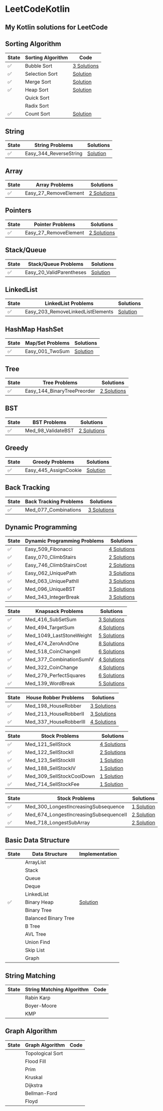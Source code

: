 # LeetCodeKotlin
## My Kotlin solutions for LeetCode

## Sorting Algorithm

| State | Sorting Algorithm | Code |
| --- | --- | --- |
| ✅ | Bubble Sort | [3 Solutions](src/com/boycoder/basis/algorithm/sort/BubbleSort.kt) |
| ✅ | Selection Sort | [Solution](src/com/boycoder/basis/algorithm/sort/SelectionSort.kt) |
| ✅ | Merge Sort | [Solution](src/com/boycoder/basis/algorithm/sort/MergeSort.kt) |
| ✅ | Heap Sort | [Solution](src/com/boycoder/basis/algorithm/sort/HeapSort.kt) |
|  | Quick Sort | |
|  | Radix Sort | |
| ✅ | Count Sort | [Solution](src/com/boycoder/basis/algorithm/sort/CountSort.kt) |


## String

| State | String Problems | Solutions |
| --- | --- | --- |
| ✅ | Easy_344_ReverseString | [Solution](src/com/boycoder/problems/string/Easy_344_ReverseString.kt) |

## Array

| State | Array Problems | Solutions |
| --- | --- | --- |
| ✅ | Easy_27_RemoveElement | [2 Solutions](src/com/boycoder/problems/array/Easy_27_RemoveElement.kt) |

## Pointers

| State | Pointer Problems | Solutions |
| --- | --- | --- |
| ✅ | Easy_27_RemoveElement | [2 Solutions](src/com/boycoder/problems/array/Easy_27_RemoveElement.kt) |

## Stack/Queue

| State | Stack/Queue Problems | Solutions |
| --- | --- | --- |
| ✅ | Easy_20_ValidParentheses  | [Solution](src/com/boycoder/problems/stack/Easy_20_ValidParentheses.kt) |

## LinkedList

| State | LinkedList Problems | Solutions |
| --- | --- | --- |
| ✅ | Easy_203_RemoveLinkedListElements | [Solution](src/com/boycoder/problems/LinkedList/Easy_203_RemoveLinkedListElements.kt) |

## HashMap HashSet

| State | Map/Set Problems | Solutions |
| --- | --- | --- |
| ✅ | Easy_001_TwoSum | [Solution](src/com/boycoder/problems/hash/Easy_001_TwoSum.kt) |

## Tree

| State | Tree Problems | Solutions |
| --- | --- | --- |
| ✅ | Easy_144_BinaryTreePreorder | [2 Solutions](src/com/boycoder/problems/tree/Easy_144_BinaryTreePreorder.kt) |

## BST

| State | BST Problems | Solutions |
| --- | --- | --- |
| ✅ | Med_98_ValidateBST | [2 Solutions](src/com/boycoder/problems/bst/Med_98_ValidateBST.kt) |

## Greedy

| State | Greedy Problems | Solutions |
| --- | --- | --- |
| ✅ | Easy_445_AssignCookie | [Solution](src/com/boycoder/problems/greedy/Easy_445_AssignCookie.kt) |

## Back Tracking

| State | Back Tracking Problems | Solutions |
| --- | --- | --- |
| ✅ | Med_077_Combinations | [3 Solutions](src/com/boycoder/problems/backtrack/Med_077_Combinations.kt) |

## Dynamic Programming

| State | Dynamic Programming Problems | Solutions |
| --- | --- | --- |
| ✅ | Easy_509_Fibonacci | [4 Solutions](src/com/boycoder/problems/dp/Easy_509_Fibonacci.kt) |
| ✅ | Easy_070_ClimbStairs | [2 Solutions](src/com/boycoder/problems/dp/Easy_070_ClimbStairs.kt) |
| ✅ | Easy_746_ClimbStairsCost | [2 Solutions](src/com/boycoder/problems/dp/Easy_746_ClimbStairsCost.kt) |
| ✅ | Easy_062_UniquePath | [3 Solutions](src/com/boycoder/problems/dp/Easy_062_UniquePath.kt) |
| ✅ | Med_063_UniquePathII | [3 Solutions](src/com/boycoder/problems/dp/Med_063_UniquePathII.kt) |
| ✅ | Med_096_UniqueBST | [3 Solutions](src/com/boycoder/problems/dp/Med_096_UniqueBST.kt) |
| ✅ | Med_343_IntegerBreak | [3 Solutions](src/com/boycoder/problems/dp/Med_343_IntegerBreak.kt) |

| State | Knapsack Problems | Solutions |
| --- | --- | --- |
| ✅ | Med_416_SubSetSum | [3 Solutions](src/com/boycoder/problems/dp/knapsack/Med_416_SubSetSum.kt) |
| ✅ | Med_494_TargetSum | [4 Solutions](src/com/boycoder/problems/dp/knapsack/Med_494_TargetSum.kt) |
| ✅ | Med_1049_LastStoneWeight | [5 Solutions](src/com/boycoder/problems/dp/knapsack/Med_1049_LastStoneWeight.kt) |
| ✅ | Med_474_ZeroAndOne | [8 Solutions](src/com/boycoder/problems/dp/knapsack/Med_474_ZeroAndOne.kt) |
| ✅ | Med_518_CoinChangeII | [6 Solutions](src/com/boycoder/problems/dp/knapsack/Med_518_CoinChangeII.kt) |
| ✅ | Med_377_CombinationSumIV | [4 Solutions](src/com/boycoder/problems/dp/knapsack/Med_377_CombinationSumIV.kt) |
| ✅ | Med_322_CoinChange | [4 Solutions](src/com/boycoder/problems/dp/knapsack/Med_322_CoinChange.kt) |
| ✅ | Med_279_PerfectSquares | [6 Solutions](src/com/boycoder/problems/dp/knapsack/Med_279_PerfectSquares.kt) |
| ✅ | Med_139_WordBreak | [5 Solutions](src/com/boycoder/problems/dp/knapsack/Med_139_WordBreak.kt) |

| State | House Robber Problems | Solutions |
| --- | --- | --- |
| ✅ | Med_198_HouseRobber | [3 Solutions](src/com/boycoder/problems/dp/robber/Med_198_HouseRobber.kt) |
| ✅ | Med_213_HouseRobberII | [3 Solutions](src/com/boycoder/problems/dp/robber/Med_213_HouseRobberII.kt) |
| ✅ | Med_337_HouseRobberIII | [4 Solutions](src/com/boycoder/problems/dp/robber/Med_337_HouseRobberIII.kt) |

| State | Stock Problems | Solutions |
| --- | --- | --- |
| ✅ | Med_121_SellStock | [4 Solutions](src/com/boycoder/problems/dp/stock/Med_121_SellStock.kt) |
| ✅ | Med_122_SellStockII | [2 Solutions](src/com/boycoder/problems/dp/stock/Med_122_SellStockII.kt) |
| ✅ | Med_123_SellStockIII | [1 Solution](src/com/boycoder/problems/dp/stock/Med_123_SellStockIII.kt) |
| ✅ | Med_188_SellStockIV | [1 Solution](src/com/boycoder/problems/dp/stock/Med_188_SellStockIV.kt) |
| ✅ | Med_309_SellStockCoolDown | [1 Solution](src/com/boycoder/problems/dp/stock/Med_309_SellStockCoolDown.kt) |
| ✅ | Med_714_SellStockFee | [1 Solution](src/com/boycoder/problems/dp/stock/Med_714_SellStockFee.kt) |

| State | Stock Problems | Solutions |
| --- | --- | --- |
| ✅ | Med_300_LongestIncreasingSubsequence | [1 Solution](src/com/boycoder/problems/dp/subsequence/Med_300_LongestIncreasingSubsequence.kt) |
| ✅ | Med_674_LongestIncreasingSubsequenceII | [2 Solution](src/com/boycoder/problems/dp/subsequence/Med_674_LongestIncreasingSubsequenceII.kt) |
| ✅ | Med_718_LongestSubArray | [2 Solution](src/com/boycoder/problems/dp/subsequence/Med_718_LongestSubArray.kt) |

## Basic Data Structure

| State | Data Structure | Implementation |
| --- | --- | --- |
| | ArrayList | |
| | Stack | |
| | Queue | |
| | Deque | |
| | LinkedList | |
| ✅ | Binary Heap | [Solution](src/com/boycoder/basis/datastructure/BinaryHeap.kt) |
| | Binary Tree | |
| | Balanced Binary Tree | |
| | B Tree | |
| | AVL Tree | |
| | Union Find | |
| | Skip List | |
| | Graph | |

## String Matching

| State | String Matching Algorithm | Code |
| --- | --- | --- |
| | Rabin Karp | |
| | Boyer-Moore | |
| | KMP | |

## Graph Algorithm

| State | Graph Algorithm | Code |
| --- | --- | --- |
| | Topological Sort | |
| | Flood Fill | |
| | Prim | |
| | Kruskal | |
| | Dijkstra | |
| | Bellman-Ford | |
| | Floyd | |

